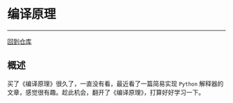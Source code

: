 # 编译原理

---

[回到仓库](../README.md)

## 概述

买了《编译原理》很久了，一直没有看，最近看了一篇简易实现 `Python` 解释器的文章，感觉很有趣。趁此机会，翻开了《编译原理》，打算好好学习一下。
